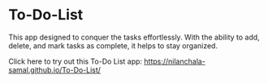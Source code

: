 # To-Do-List
This app designed to conquer the tasks effortlessly. With the ability to add, delete, and mark tasks as complete, it helps to stay organized.

Click here to try out this To-Do List app: https://nilanchala-samal.github.io/To-Do-List/
